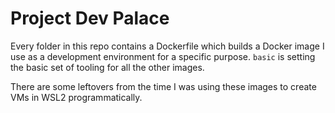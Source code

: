 # Project Dev Palace

Every folder in this repo contains a Dockerfile which builds a Docker image I use as a development environment for a specific purpose. `basic` is setting the basic set of tooling for all the other images.

There are some leftovers from the time I was using these images to create VMs in WSL2 programmatically.